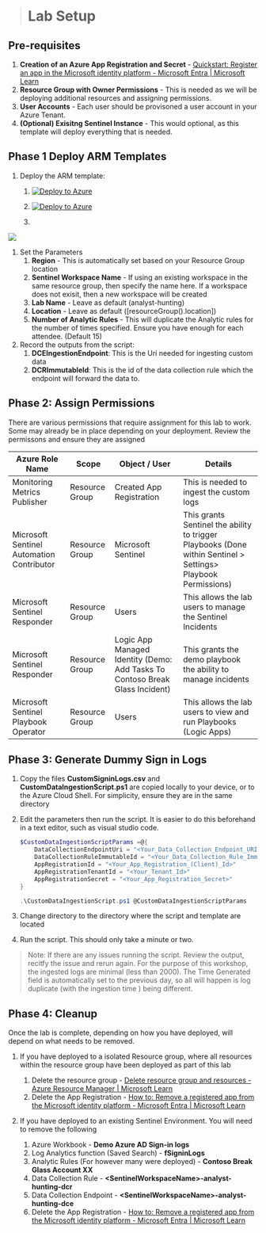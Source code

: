 > # Lab Setup

## Pre-requisites

1. **Creation of an Azure App Registration and Secret** - [Quickstart: Register an app in the Microsoft identity platform - Microsoft Entra | Microsoft Learn](https://learn.microsoft.com/en-us/azure/active-directory/develop/quickstart-register-app)
2. **Resource Group with Owner Permissions** - This is needed as we will be deploying additional resources and assigning permissions.
3. **User Accounts** - Each user should be provisoned a user account in your Azure Tenant. 
4. **(Optional) Exisitng Sentinel Instance** - This would optional, as this template will deploy everything that is needed.

## **Phase 1 Deploy ARM Templates**

1. Deploy the ARM template:
   1. [![Deploy to Azure](https://aka.ms/deploytoazurebutton)](https://portal.azure.com/#create/Microsoft.Template/uri/https%3A%2F%2Fraw.githubusercontent.com%2FTheAlistairRoss%2FMicrosoftSentinel%2Fmain%2FLabs%2FAnalysts%2520Introduction%2520Workshop%2FBuild%2Fazuredeploy.json)
   
    2.  [![Deploy to Azure](https://aka.ms/deploytoazurebutton)](https://portal.azure.com/#create/Microsoft.Template/uri/https%3A%2F%2Fraw.githubusercontent.com%2FTheAlistairRoss%2FMicrosoftSentinel%2FAnalystWorkshopUpdate%2FLabs%2FAnalysts%2520Introduction%2520Workshop%2FBuild%2Fazuredeploy.json/createUIDefinitionUri/https%3A%2F%2Fraw.githubusercontent.com%2FTheAlistairRoss%2FMicrosoftSentinel%2FAnalystWorkshopUpdate%2FLabs%2FAnalysts%2520Introduction%2520Workshop%2FBuild%2FcreateUiDefinition.json)
     
    1. <a href="https://portal.azure.com/#create/Microsoft.Template/uri/https%3A%2F%2Fraw.githubusercontent.com%2FTheAlistairRoss%2FMicrosoftSentinel%2FAnalystWorkshopUpdate%2FLabs%2FAnalysts%2520Introduction%2520Workshop%2FBuild%2Fazuredeploy.json/createUIDefinitionUri/https%3A%2F%2Fraw.githubusercontent.com%2FTheAlistairRoss%2FMicrosoftSentinel%2FAnalystWorkshopUpdate%2FLabs%2FAnalysts%2520Introduction%2520Workshop%2FBuild%2FcreateUiDefinition.json" target="_blank">
  <img src="https://aka.ms/deploytoazurebutton"/>
</a>
   
1. Set the Parameters
   1. **Region** - This is automatically set based on your Resource Group location
   2. **Sentinel Workspace Name** - If using an existing workspace in the same resource group, then specify the name here. If a workspace does not exisit, then a new workspace will be created
   3. **Lab Name** - Leave as default (analyst-hunting)
   4. **Location** - Leave as default ([resourceGroup().location])
   5. **Number of Analytic Rules** - This will duplicate the Analytic rules for the number of times specified. Ensure you have enough for each attendee. (Default 15)
1. Record the outputs from the script:
   1. **DCEIngestionEndpoint**: This is the Uri needed for ingesting custom data
   2. **DCRImmutableId**: This is the id of the data collection rule which the endpoint will forward the data to.

## Phase 2: Assign Permissions

There are various permissions that require assignment for this lab to work. Some may already be in place depending on your deployment. Review the permissons and ensure they are assigned

| Azure Role Name                           | Scope          | Object / User                                                                | Details                                                                                                       |
| ----------------------------------------- | -------------- | ---------------------------------------------------------------------------- | ------------------------------------------------------------------------------------------------------------- |
| Monitoring Metrics Publisher              | Resource Group | Created App Registration                                                     | This is needed to ingest the custom logs                                                                      |
| Microsoft Sentinel Automation Contributor | Resource Group | Microsoft Sentinel                                                           | This grants Sentinel the ability to trigger Playbooks (Done within Sentinel > Settings> Playbook Permissions) |
| Microsoft Sentinel Responder              | Resource Group | Users                                                                        | This allows the lab users to manage the Sentinel Incidents                                                    |
| Microsoft Sentinel Responder              | Resource Group | Logic App Managed Identity (Demo: Add Tasks To Contoso Break Glass Incident) | This grants the demo playbook the ability to manage incidents                                                 |
| Microsoft Sentinel Playbook Operator      | Resource Group | Users                                                                        | This allows the lab users to view and run Playbooks (Logic Apps)                                              |

## Phase 3: Generate Dummy Sign in Logs

1. Copy the files **CustomSigninLogs.csv** and **CustomDataIngestionScript.ps1** are copied locally to your device, or to the Azure Cloud Shell. For simplicity, ensure they are in the same directory
2. Edit the parameters then run the script. It is easier to do this beforehand in a text editor, such as visual studio code.

   ```powershell
   $CustomDataIngestionScriptParams =@{
       DataCollectionEndpointUri = "<Your_Data_Collection_Endpoint_URI>"
       DataCollectionRuleImmutableId = "<Your_Data_Collection_Rule_Immutable_Id>"
       AppRegistrationId = "<Your_App_Registration_(Client)_Id>"
       AppRegistrationTenantId = "<Your_Tenant_Id>"
       AppRegistrationSecret = "<Your_App_Registration_Secret>"
   }

   .\CustomDataIngestionScript.ps1 @CustomDataIngestionScriptParams

   ```
3. Change directory to the directory where the script and template are located
4. Run the script. This should only take a minute or two.

> Note: If there are any issues running the script. Review the output, recitfy the issue and rerun again. For the purpose of this workshop, the ingested logs are minimal (less than 2000). The Time Generated field is automatically set to the previous day, so all will happen is log duplicate (with the ingestion time ) being different.

## Phase 4: Cleanup

Once the lab is complete, depending on how you have deployed, will depend on what needs to be removed.

1. If you have deployed to a isolated Resource group, where all resources within the resource group have been deployed as part of this lab

   1. Delete the resource group - [Delete resource group and resources - Azure Resource Manager | Microsoft Learn](https://learn.microsoft.com/en-us/azure/azure-resource-manager/management/delete-resource-group?tabs=azure-powershell#delete-resource-group)
   2. Delete the App Registration - [How to: Remove a registered app from the Microsoft identity platform - Microsoft Entra | Microsoft Learn](https://learn.microsoft.com/en-us/azure/active-directory/develop/howto-remove-app#remove-an-application-authored-by-you-or-your-organization)
2. If you have deployed to an existing Sentinel Environment. You will need to remove the following

   1. Azure Workbook - **Demo Azure AD Sign-in logs**
   2. Log Analytics function (Saved Search) - **fSigninLogs**
   3. Analytic Rules (For however many were deployed) - **Contoso Break Glass Account XX**
   4. Data Collection Rule -  **&lt;SentinelWorkspaceName&gt;-analyst-hunting-dcr**
   5. Data Collection Endpoint - **&lt;SentinelWorkspaceName&gt;-analyst-hunting-dce**
   6. Delete the App Registration - [How to: Remove a registered app from the Microsoft identity platform - Microsoft Entra | Microsoft Learn](https://learn.microsoft.com/en-us/azure/active-directory/develop/howto-remove-app#remove-an-application-authored-by-you-or-your-organization)

